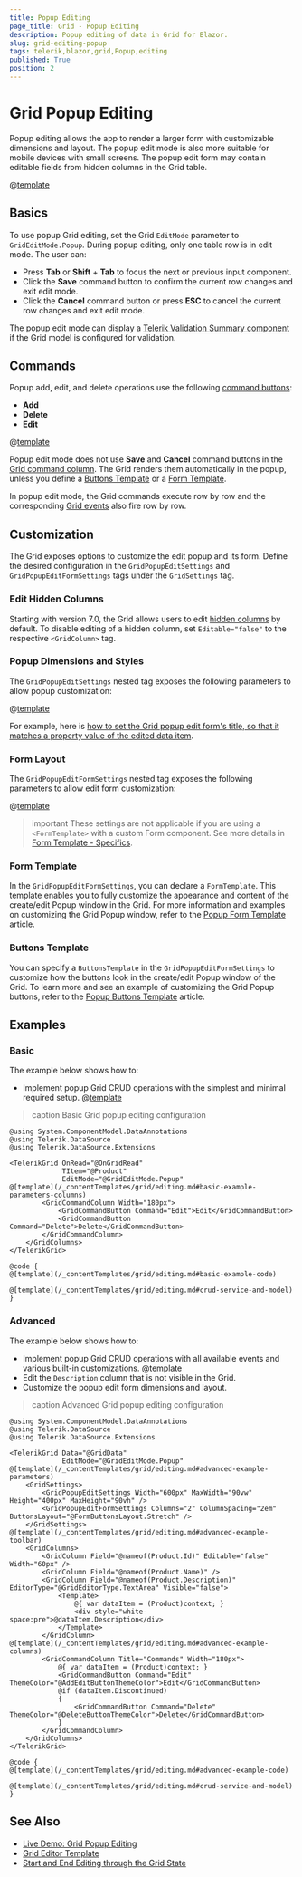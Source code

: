 ```yaml
---
title: Popup Editing
page_title: Grid - Popup Editing
description: Popup editing of data in Grid for Blazor.
slug: grid-editing-popup
tags: telerik,blazor,grid,Popup,editing
published: True
position: 2
---
```


# Grid Popup Editing

Popup editing allows the app to render a larger form with customizable dimensions and layout. The popup edit mode is also more suitable for mobile devices with small screens. The popup edit form may contain editable fields from hidden columns in the Grid table.

@[template](/_contentTemplates/grid/editing.md#overview-required)

## Basics

To use popup Grid editing, set the Grid `EditMode` parameter to `GridEditMode.Popup`. During popup editing, only one table row is in edit mode. The user can:

* Press **Tab** or **Shift** + **Tab** to focus the next or previous input component.
* Click the **Save** command button to confirm the current row changes and exit edit mode.
* Click the **Cancel** command button or press **ESC** to cancel the current row changes and exit edit mode.

The popup edit mode can display a [Telerik Validation Summary component](slug:validation-tools-summary) if the Grid model is configured for validation.

## Commands

Popup add, edit, and delete operations use the following [command buttons](slug:grid-editing-overview#commands):

* **Add**
* **Delete**
* **Edit**

@[template](/_contentTemplates/grid/editing.md#without-commands)

Popup edit mode does not use **Save** and **Cancel** command buttons in the [Grid command column](slug:grid-columns-command). The Grid renders them automatically in the popup, unless you define a [Buttons Template](slug:grid-templates-popup-buttons) or a [Form Template](slug:grid-templates-popup-form).

In popup edit mode, the Grid commands execute row by row and the corresponding [Grid events](slug:grid-editing-overview#events) also fire row by row.

## Customization

The Grid exposes options to customize the edit popup and its form. Define the desired configuration in the `GridPopupEditSettings` and `GridPopupEditFormSettings` tags under the `GridSettings` tag.

### Edit Hidden Columns

Starting with version 7.0, the Grid allows users to edit [hidden columns](slug:grid-columns-visible) by default. To disable editing of a hidden column, set `Editable="false"` to the respective `<GridColumn>` tag.

### Popup Dimensions and Styles

The `GridPopupEditSettings` nested tag exposes the following parameters to allow popup customization:

@[template](/_contentTemplates/common/popup-edit-customization.md#popup-settings)

For example, here is [how to set the Grid popup edit form's title, so that it matches a property value of the edited data item](slug:grid-kb-popup-edit-title).

### Form Layout

The `GridPopupEditFormSettings` nested tag exposes the following parameters to allow edit form customization:

@[template](/_contentTemplates/common/popup-edit-customization.md#edit-form-settings)

>important These settings are not applicable if you are using a `<FormTemplate>` with a custom Form component. See more details in [Form Template - Specifics](slug:grid-templates-popup-form#specifics).

### Form Template

In the `GridPopupEditFormSettings`, you can declare a `FormTemplate`. This template enables you to fully customize the appearance and content of the create/edit Popup window in the Grid. For more information and examples on customizing the Grid Popup window, refer to the [Popup Form Template](slug:grid-templates-popup-form) article.

### Buttons Template

You can specify a `ButtonsTemplate` in the `GridPopupEditFormSettings` to customize how the buttons look in the create/edit Popup window of the Grid. To learn more and see an example of customizing the Grid Popup buttons, refer to the [Popup Buttons Template](slug:grid-templates-popup-buttons) article.

## Examples

### Basic

The example below shows how to:

* Implement popup Grid CRUD operations with the simplest and minimal required setup.
@[template](/_contentTemplates/grid/editing.md#basic-example-description)

>caption Basic Grid popup editing configuration

````RAZOR
@using System.ComponentModel.DataAnnotations
@using Telerik.DataSource
@using Telerik.DataSource.Extensions

<TelerikGrid OnRead="@OnGridRead"
             TItem="@Product"
             EditMode="@GridEditMode.Popup"
@[template](/_contentTemplates/grid/editing.md#basic-example-parameters-columns)
        <GridCommandColumn Width="180px">
            <GridCommandButton Command="Edit">Edit</GridCommandButton>
            <GridCommandButton Command="Delete">Delete</GridCommandButton>
        </GridCommandColumn>
    </GridColumns>
</TelerikGrid>

@code {
@[template](/_contentTemplates/grid/editing.md#basic-example-code)

@[template](/_contentTemplates/grid/editing.md#crud-service-and-model)
}
````

### Advanced

The example below shows how to:

* Implement popup Grid CRUD operations with all available events and various built-in customizations.
@[template](/_contentTemplates/grid/editing.md#advanced-example-description)
* Edit the `Description` column that is not visible in the Grid.
* Customize the popup edit form dimensions and layout.

>caption Advanced Grid popup editing configuration

````RAZOR
@using System.ComponentModel.DataAnnotations
@using Telerik.DataSource
@using Telerik.DataSource.Extensions

<TelerikGrid Data="@GridData"
             EditMode="@GridEditMode.Popup"
@[template](/_contentTemplates/grid/editing.md#advanced-example-parameters)
    <GridSettings>
        <GridPopupEditSettings Width="600px" MaxWidth="90vw" Height="400px" MaxHeight="90vh" />
        <GridPopupEditFormSettings Columns="2" ColumnSpacing="2em" ButtonsLayout="@FormButtonsLayout.Stretch" />
    </GridSettings>
@[template](/_contentTemplates/grid/editing.md#advanced-example-toolbar)
    <GridColumns>
        <GridColumn Field="@nameof(Product.Id)" Editable="false" Width="60px" />
        <GridColumn Field="@nameof(Product.Name)" />
        <GridColumn Field="@nameof(Product.Description)" EditorType="@GridEditorType.TextArea" Visible="false">
            <Template>
                @{ var dataItem = (Product)context; }
                <div style="white-space:pre">@dataItem.Description</div>
            </Template>
        </GridColumn>
@[template](/_contentTemplates/grid/editing.md#advanced-example-columns)
        <GridCommandColumn Title="Commands" Width="180px">
            @{ var dataItem = (Product)context; }
            <GridCommandButton Command="Edit" ThemeColor="@AddEditButtonThemeColor">Edit</GridCommandButton>
            @if (dataItem.Discontinued)
            {
                <GridCommandButton Command="Delete" ThemeColor="@DeleteButtonThemeColor">Delete</GridCommandButton>
            }
        </GridCommandColumn>
    </GridColumns>
</TelerikGrid>

@code {
@[template](/_contentTemplates/grid/editing.md#advanced-example-code)

@[template](/_contentTemplates/grid/editing.md#crud-service-and-model)
}
````

## See Also

* [Live Demo: Grid Popup Editing](https://demos.telerik.com/blazor-ui/grid/editing-popup)
* [Grid Editor Template](slug:grid-templates-editor)
* [Start and End Editing through the Grid State](slug:grid-kb-add-edit-state)
